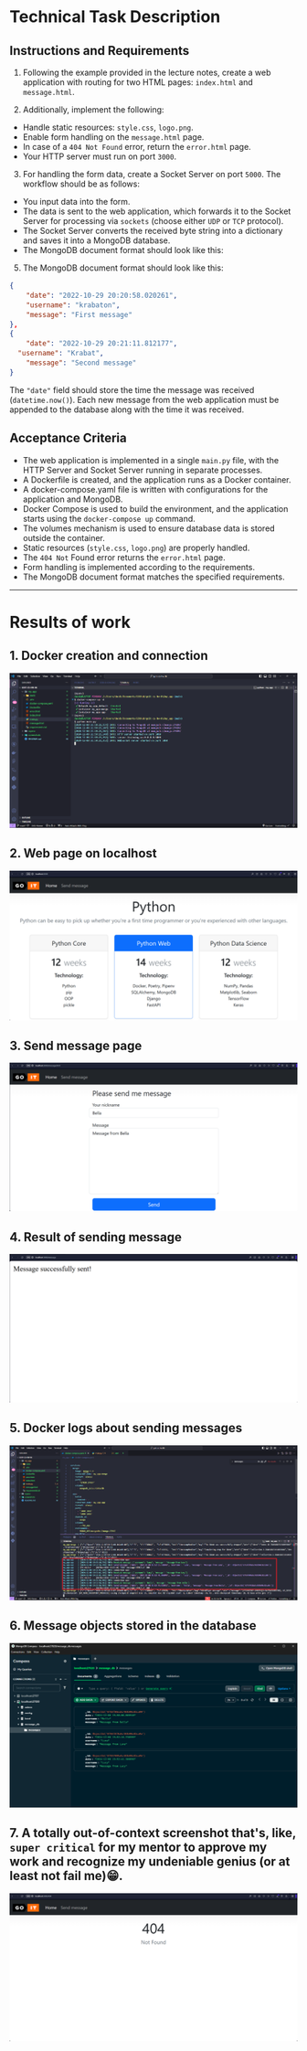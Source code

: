 # Technical Task Description

## Instructions and Requirements

1. Following the example provided in the lecture notes, create a web application with routing for two HTML pages: `index.html` and `message.html`.

2. Additionally, implement the following:

- Handle static resources: `style.css`, `logo.png`.
- Enable form handling on the `message.html` page.
- In case of a `404 Not Found` error, return the `error.html` page.
- Your HTTP server must run on port `3000`.

3. For handling the form data, create a Socket Server on port `5000`. The workflow should be as follows:

- You input data into the form.
- The data is sent to the web application, which forwards it to the Socket Server for processing via `sockets` (choose either `UDP` or `TCP` protocol).
- The Socket Server converts the received byte string into a dictionary and saves it into a MongoDB database.
- The MongoDB document format should look like this:

5. The MongoDB document format should look like this:

```json
{
	"date": "2022-10-29 20:20:58.020261",
	"username": "krabaton",
	"message": "First message"
},
{
	"date": "2022-10-29 20:21:11.812177",
  "username": "Krabat",
	"message": "Second message"
}
```

The `"date"` field should store the time the message was received (`datetime.now()`). Each new message from the web application must be appended to the database along with the time it was received.

## Acceptance Criteria

- The web application is implemented in a single `main.py` file, with the HTTP Server and Socket Server running in separate processes.
- A Dockerfile is created, and the application runs as a Docker container.
- A docker-compose.yaml file is written with configurations for the application and MongoDB.
- Docker Compose is used to build the environment, and the application starts using the `docker-compose up` command.
- The volumes mechanism is used to ensure database data is stored outside the container.
- Static resources (`style.css`, `logo.png`) are properly handled.
- The `404 Not` Found error returns the `error.html` page.
- Form handling is implemented according to the requirements.
- The MongoDB document format matches the specified requirements.

---

# Results of work

## **1. Docker creation and connection**

![Docker creation and connection](./screenshots/01.png)

## **2. Web page on localhost**

![Web page on localhost](./screenshots/02.png)

## **3. Send message page**

![Send message page](./screenshots/03.png)

## **4. Result of sending message**

![Result of sending message](./screenshots/04.png)

## **5. Docker logs about sending messages**

![Docker logs about sending messages](./screenshots/05.png)

## **6. Message objects stored in the database**

![Message objects stored in the database](./screenshots/06.png)

## **7. A totally out-of-context screenshot that's, like, `super critical` for my mentor to approve my work and recognize my undeniable genius (or at least not fail me)😁.**

![Page not found](./screenshots/07.png)
